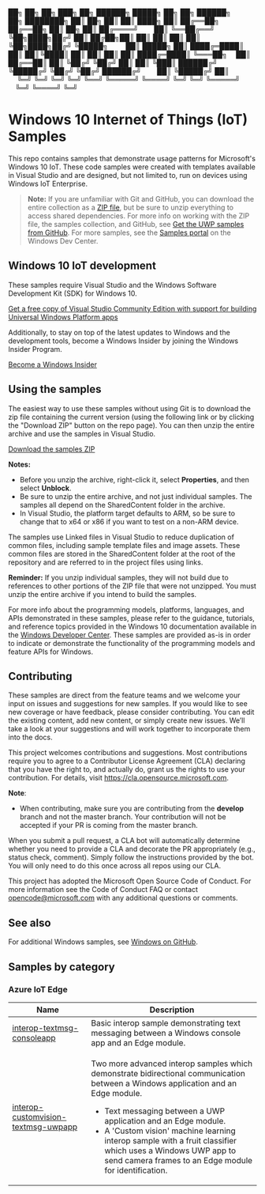 
 ██╗       ██╗ ██╗ ███╗  ██╗ ██████╗   █████╗  ██╗       ██╗  ██████╗      ██╗        ████████╗
 ██║  ██╗  ██║ ██║ ████╗ ██║ ██╔══██╗ ██╔══██╗ ██║  ██╗  ██║ ██╔════╝      ██║        ╚══██╔══╝
 ╚██╗████╗██╔╝ ██║ ██╔██╗██║ ██║  ██║ ██║  ██║ ╚██╗████╗██╔╝ ╚█████╗       ██║  █████╗   ██║ 
  ████╔═████║  ██║ ██║╚████║ ██║  ██║ ██║  ██║  ████╔═████║   ╚═══██╗      ██║ ██╔══██║  ██║ 
  ╚██╔╝ ╚██╔╝  ██║ ██║ ╚███║ ██████╔╝ ╚█████╔╝  ╚██╔╝ ╚██╔╝  ██████╔╝      ██║ ╚█████╔╝  ██║  
   ╚═╝   ╚═╝   ╚═╝ ╚═╝  ╚══╝ ╚═════╝   ╚════╝    ╚═╝   ╚═╝   ╚═════╝       ╚═╝  ╚════╝   ╚═╝
<!--
   samplefwlink:  https://aka.ms/WinIoTSamples
--->

# Windows 10 Internet of Things (IoT) Samples

This repo contains samples that demonstrate usage patterns for Microsoft's Windows 10 IoT.  These code samples were created with templates available in Visual Studio and are designed, but not limited to, run on devices using Windows IoT Enterprise.

> **Note:** If you are unfamiliar with Git and GitHub, you can download the entire collection as a 
> [ZIP file](https://github.com/Microsoft/Windows-universal-samples/archive/master.zip), but be 
> sure to unzip everything to access shared dependencies. For more info on working with the ZIP file, 
> the samples collection, and GitHub, see [Get the UWP samples from GitHub](https://aka.ms/ovu2uq). 
> For more samples, see the [Samples portal](https://aka.ms/winsamples) on the Windows Dev Center. 

## Windows 10 IoT development
These samples require Visual Studio and the Windows Software Development Kit (SDK) for Windows 10.

   [Get a free copy of Visual Studio Community Edition with support for building Universal Windows Platform apps](http://go.microsoft.com/fwlink/p/?LinkID=280676)

Additionally, to stay on top of the latest updates to Windows and the development tools, become a Windows Insider by joining the Windows Insider Program.

   [Become a Windows Insider](https://insider.windows.com/)
   
   ## Using the samples

The easiest way to use these samples without using Git is to download the zip file containing the current version (using the following link or by clicking the "Download ZIP" button on the repo page). You can then unzip the entire archive and use the samples in Visual Studio.

   [Download the samples ZIP](../../archive/master.zip)

   **Notes:** 
   * Before you unzip the archive, right-click it, select **Properties**, and then select **Unblock**.
   * Be sure to unzip the entire archive, and not just individual samples. The samples all depend on the SharedContent folder in the archive.   
   * In Visual Studio, the platform target defaults to ARM, so be sure to change that to x64 or x86 if you want to test on a non-ARM device. 
   
The samples use Linked files in Visual Studio to reduce duplication of common files, including sample template files and image assets. These common files are stored in the SharedContent folder at the root of the repository and are referred to in the project files using links.

**Reminder:** If you unzip individual samples, they will not build due to references to other portions of the ZIP file that were not unzipped. You must unzip the entire archive if you intend to build the samples.

For more info about the programming models, platforms, languages, and APIs demonstrated in these samples, please refer to the guidance, tutorials, and reference topics provided in the Windows 10 documentation available in the [Windows Developer Center](http://go.microsoft.com/fwlink/p/?LinkID=532421). These samples are provided as-is in order to indicate or demonstrate the functionality of the programming models and feature APIs for Windows.

## Contributing
These samples are direct from the feature teams and we welcome your input on issues and suggestions for new samples. If you would like to see new coverage or have feedback, please consider contributing. You can edit the existing content, add new content, or simply create new issues. We’ll take a look at your suggestions and will work together to incorporate them into the docs.

This project welcomes contributions and suggestions. Most contributions require you to agree to a Contributor License Agreement (CLA) declaring that you have the right to, and actually do, grant us the rights to use your contribution. For details, visit https://cla.opensource.microsoft.com.

**Note**:
* When contributing, make sure you are contributing from the **develop** branch and not the master branch. Your contribution will not be accepted if your PR is coming from the master branch. 

When you submit a pull request, a CLA bot will automatically determine whether you need to provide a CLA and decorate the PR appropriately (e.g., status check, comment). Simply follow the instructions provided by the bot. You will only need to do this once across all repos using our CLA.

This project has adopted the Microsoft Open Source Code of Conduct. For more information see the Code of Conduct FAQ or contact opencode@microsoft.com with any additional questions or comments.


## See also

For additional Windows samples, see [Windows on GitHub](http://microsoft.github.io/windows/). 

## Samples by category

### Azure IoT Edge

| Name           | Description      |  
|----------------|------------------|  
| [interop-textmsg-consoleapp](https://aka.ms/WinIoTSamples-interop-textmsg-consoleapp) | Basic interop sample demonstrating text messaging between a Windows console app and an Edge module. | 
| [interop-customvision-textmsg-uwpapp](https://aka.ms/WinIoTSamples-interop-customvision-textmsg-uwpapp) | <p>Two more advanced interop samples which demonstrate bidirectional communication between a Windows application and an Edge module. </p><ul><li>Text messaging between a UWP application and an Edge module. </li><li>A 'Custom vision' machine learning interop sample with a fruit classifier which uses a Windows UWP app to send camera frames to an Edge module for identification.</li></ul>|  


